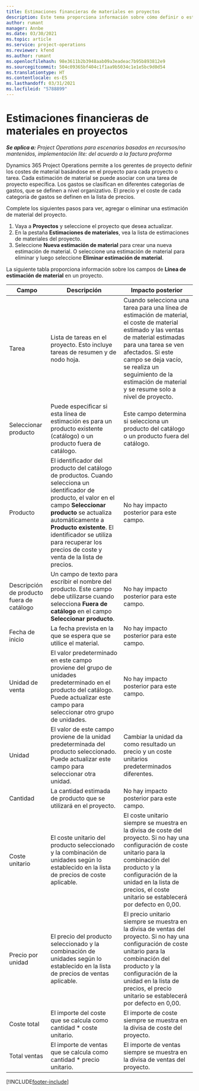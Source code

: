 ```yaml
---
title: Estimaciones financieras de materiales en proyectos
description: Este tema proporciona información sobre cómo definir o estimar materiales basándose en el proyecto.
author: rumant
manager: Annbe
ms.date: 03/30/2021
ms.topic: article
ms.service: project-operations
ms.reviewer: kfend
ms.author: rumant
ms.openlocfilehash: 98e3611b2b3948aab09a3eadeac7b95b893812e9
ms.sourcegitcommit: 504c09365bf404c1f1aa9b5034c1e1e5bc9d0d54
ms.translationtype: HT
ms.contentlocale: es-ES
ms.lasthandoff: 03/31/2021
ms.locfileid: "5788899"
---
```

# <a name="financial-estimates-for-materials-on-projects"></a>Estimaciones financieras de materiales en proyectos

_**Se aplica a:** Project Operations para escenarios basados en recursos/no mantenidos, implementación lite: del acuerdo a la factura proforma_

Dynamics 365 Project Operations permite a los gerentes de proyecto definir los costes de material basándose en el proyecto para cada proyecto o tarea. Cada estimación de material se puede asociar con una tarea de proyecto específica. Los gastos se clasifican en diferentes categorías de gastos, que se definen a nivel organizativo. El precio y el coste de cada categoría de gastos se definen en la lista de precios. 

Complete los siguientes pasos para ver, agregar o eliminar una estimación de material del proyecto.

1. Vaya a **Proyectos** y seleccione el proyecto que desea actualizar.
2. En la pestaña **Estimaciones de materiales**, vea la lista de estimaciones de materiales del proyecto.
3. Seleccione **Nueva estimación de material** para crear una nueva estimación de material. O seleccione una estimación de material para eliminar y luego seleccione **Eliminar estimación de material**.

La siguiente tabla proporciona información sobre los campos de **Línea de estimación de material** en un proyecto. 

| **Campo** | **Descripción** | **Impacto posterior** |
| --- | --- | --- |
| Tarea | Lista de tareas en el proyecto. Esto incluye tareas de resumen y de nodo hoja. | Cuando selecciona una tarea para una línea de estimación de material, el coste de material estimado y las ventas de material estimadas para una tarea se ven afectados. Si este campo se deja vacío, se realiza un seguimiento de la estimación de material y se resume solo a nivel de proyecto. |
| Seleccionar producto |  Puede especificar si esta línea de estimación es para un producto existente (catálogo) o un producto fuera de catálogo. | Este campo determina si selecciona un producto del catálogo o un producto fuera del catálogo. |
| Producto | El identificador del producto del catálogo de productos. Cuando selecciona un identificador de producto, el valor en el campo **Seleccionar producto** se actualiza automáticamente a **Producto existente**. El identificador se utiliza para recuperar los precios de coste y venta de la lista de precios. | No hay impacto posterior para este campo. |
| Descripción de producto fuera de catálogo | Un campo de texto para escribir el nombre del producto. Este campo debe utilizarse cuando selecciona **Fuera de catálogo** en el campo **Seleccionar producto**.| No hay impacto posterior para este campo. |
| Fecha de inicio | La fecha prevista en la que se espera que se utilice el material. | No hay impacto posterior para este campo. |
| Unidad de venta | El valor predeterminado en este campo proviene del grupo de unidades predeterminado en el producto del catálogo. Puede actualizar este campo para seleccionar otro grupo de unidades. | No hay impacto posterior para este campo. |
| Unidad | El valor de este campo proviene de la unidad predeterminada del producto seleccionado. Puede actualizar este campo para seleccionar otra unidad. | Cambiar la unidad da como resultado un precio y un coste unitarios predeterminados diferentes. |
| Cantidad | La cantidad estimada de producto que se utilizará en el proyecto. | No hay impacto posterior para este campo. |
| Coste unitario | El coste unitario del producto seleccionado y la combinación de unidades según lo establecido en la lista de precios de coste aplicable. | El coste unitario siempre se muestra en la divisa de coste del proyecto. Si no hay una configuración de coste unitario para la combinación del producto y la configuración de la unidad en la lista de precios, el coste unitario se establecerá por defecto en 0,00. |
| Precio por unidad | El precio del producto seleccionado y la combinación de unidades según lo establecido en la lista de precios de ventas aplicable. | El precio unitario siempre se muestra en la divisa de ventas del proyecto. Si no hay una configuración de coste unitario para la combinación del producto y la configuración de la unidad en la lista de precios, el precio unitario se establecerá por defecto en 0,00.|
| Coste total | El importe del coste que se calcula como cantidad \* coste unitario.| El importe de coste siempre se muestra en la divisa de coste del proyecto. |
| Total ventas | El importe de ventas que se calcula como cantidad \* precio unitario. | El importe de ventas siempre se muestra en la divisa de ventas del proyecto. |


[!INCLUDE[footer-include](../includes/footer-banner.md)]
